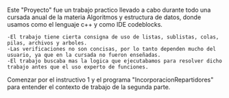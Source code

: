Este "Proyecto" fue un trabajo practico llevado a cabo durante todo una cursada anual de la materia Algoritmos y estructura de datos, donde usamos como el lenguaje c++ y como IDE codeblocks.

	-El trabajo tiene cierta consigna de uso de listas, sublistas, colas, pilas, archivos y arboles.
	-Las verificaciones no son concisas, por lo tanto dependen mucho del usuario, ya que en la cursada no fueron enseñadas.
	-El trabajo buscaba mas la logica que ejecutabamos para resolver dicho trabajo antes que el uso experto de funciones.

Comenzar por el instructivo 1 y el programa "IncorporacionRepartidores" para entender el contexto de trabajo de la segunda parte.
